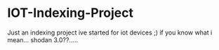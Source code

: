 # IOT-Indexing-Project
Just an indexing project ive started for iot devices ;) if you know what i mean... shodan 3.0??.....
